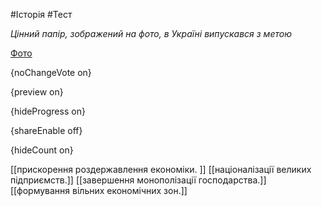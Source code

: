 #Історія #Тест

*Цінний папір, зображений на фото, в Україні випускався з метою*

[Фото](https://zno.osvita.ua//doc/images/znotest/101/10117/foto_22.png)

{noChangeVote on}

{preview on}

{hideProgress on}

{shareEnable off}

{hideCount on}

[[прискорення роздержавлення економіки. ]]
[[націоналізації великих підприємств.]]
[[завершення монополізації господарства.]]
[[формування вільних економічних зон.]]
